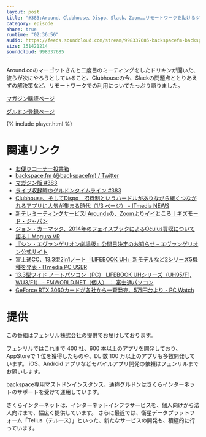 ```yaml
---
layout: post
title: "#383:Around、Clubhouse、Dispo、Slack、Zoom……リモートワークを助けるツールの最新事情"
category: episode
share: true
runtime: "02:36:56"
audio: https://feeds.soundcloud.com/stream/998337685-backspacefm-backspacefm-383.mp3
size: 151421214
soundcloud: 998337685
---
```


Around.coのマーゴットさんと二度目のミーティングをしたドリキンが聞いた、彼らが次にやろうとしていること、Clubhouseの今、Slackの問題点ととりあえずの解決策など、リモートワークでの利用についてたっぷり語りました。

[マガジン購読ページ](https://note.com/drikin/m/m55ec296b7655)

[グルドン登録ページ](https://mstdn.guru/invite/3WVHpSMr)

{% include player.html %}

# 関連リンク
* [お便りコーナー投書箱](https://forms.gle/NDBngfLwc3jKbLEJ6)
* [backspace.fm (@backspacefm) / Twitter](https://twitter.com/backspacefm)
* [マガジン版 #383](https://note.com/backspacefm/n/n18c6d595f334)
* [ライブ収録時のグルドンタイムライン #383](https://rbtnn.github.io/mstdn-picker/?instance=mstdn.guru&since_id=105801218326302565&max_id=105801871187370063)
* [Clubhouse、そしてDispo　招待制というハードルがありながら緩くつながれるアプリに人気が集まる時代（1/3 ページ） - ITmedia NEWS](https://www.itmedia.co.jp/news/articles/2102/25/news088.html)
* [新テレミーティングサービス｢Around｣の、Zoomよりイイところ｜ギズモード・ジャパン](https://www.gizmodo.jp/2021/02/whats-around.html)
* [ジョン・カーマック、2014年のフェイスブックによるOculus買収について語る｜Mogura VR](https://www.moguravr.com/carmack-facebook-outcome/)
* [『シン・エヴァンゲリオン劇場版』公開日決定のお知らせ – エヴァンゲリオン公式サイト](https://www.evangelion.co.jp/news/shineva-2/)
* [富士通CC、13.3型2in1ノート「LIFEBOOK UH」新モデルなど2シリーズ5機種を発表 - ITmedia PC USER](https://www.itmedia.co.jp/pcuser/articles/2102/22/news090.html)
* [13.3型ワイド ノートパソコン（PC） LIFEBOOK UHシリーズ（UH95/F1, WU3/F1） - FMWORLD.NET（個人） ： 富士通パソコン](https://www.fmworld.net/fmv/uh_w/)
* [GeForce RTX 3060カードが各社から一斉発売、5万円台より - PC Watch](https://pc.watch.impress.co.jp/docs/news/1308709.html)

# 提供

この番組はフェンリル株式会社の提供でお届けしております。

フェンリルではこれまで 400 社、600 本以上のアプリを開発しており、AppStoreで 1 位を獲得したものや、DL 数 100 万以上のアプリも多数開発しています。
iOS、Android アプリなどモバイルアプリ開発の依頼はフェンリルまでお願いします。

backspace専用マストドンインスタンス、通称グルドンはさくらインターネットのサポートを受けて運用しています。

さくらインターネットは、インターネットインフラサービスを、個人向けから法人向けまで、幅広く提供しています。
さらに最近では、衛星データプラットフォーム「Tellus（テルース）」といった、新たなサービスの開発も、積極的に行っています。
 
